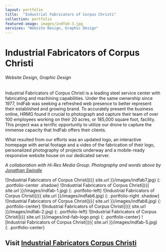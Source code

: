```yaml
---
layout: portfolio
title:  "Industrial Fabricators of Corpus Christi"
collection: portfolio
featured-image: images/indfab-3.jpg
services: "Website Design, Graphic Design"
---
```


<div class="portfolio-words">
<h1>Industrial Fabricators of Corpus Christi</h1>
<h6>Website Design, Graphic Design</h6>
<p>Industrial Fabricators of Corpus Christi is a leading steel service center with fabricating and machining capabilities. Under the same ownership since 1977, IndFab was seeking a refreshed web presence to better represent their established and growing brand. To accurately present the business online, HRMG found it crucial to photograph and capture their team of over 100 employees working on their 20 acres, or 185,000 square foot, facility. This project was a terrific opportunity to utilize our drone to capture the immense capacity that IndFab offers their clients.</p>
<p>What resulted from our efforts was an updated logo, an interactive homepage with aerial footage and a video of the fabrication of their logo, personalized photography of projects underway and a mobile-ready responsive website house on our dedicated server.</p>
<p><em>A collaboration with Hi-Res Media Group. Photography and words above by <a href="https://hrmg.agency">Jonathan Swindle</a></em></p>
</div>

![Industrial Fabricators of Corpus Christi]({{ site.url }}/images/indfab7.jpg)
{: .portfolio-center .shadow}
![Industrial Fabricators of Corpus Christi]({{ site.url }}/images/indfab-1.jpg)
{: .portfolio-left}
![Industrial Fabricators of Corpus Christi]({{ site.url }}/images/indfab6.jpg)
{: .portfolio-right .shadow}
![Industrial Fabricators of Corpus Christi]({{ site.url }}/images/indfab8.jpg)
{: .portfolio-center}
![Industrial Fabricators of Corpus Christi]({{ site.url }}/images/indfab-2.jpg)
{: .portfolio-left}
![Industrial Fabricators of Corpus Christi]({{ site.url }}/images/ind-fab-logo.png)
{: .portfolio-center}
![Industrial Fabricators of Corpus Christi]({{ site.url }}/images/indfab-5.jpg)
{: .portfolio-center}

<h2 class="portfolio-link">Visit <a href="http://indfabcc.com">Industrial Fabricators Corpus Christi</a></h2>
